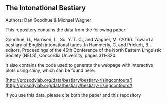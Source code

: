 ## The Intonational Bestiary

Authors: Dan Goodhue &  Michael Wagner

This repository contains the data from  the following paper:

Goodhue, D., Harrison, L., Su, Y. T. C., and Wagner, M. (2016). Toward a bestiary of English intonational tunes. In Hammerly, C. and Prickett, B., editors, Proceedings of the 46th Conference of the North Eastern Linguistic Society (NELS), Concordia University, pages 311–320.

It also contains the code used to generate the webpage with interactive plots using shiny, which can be found here:

[http://prosodylab.org/data/bestiary/bestiary-risingcontours/](http://prosodylab.org/data/bestiary/bestiary-risingcontours/)

If you use this data, please cite both the paper and this repository



